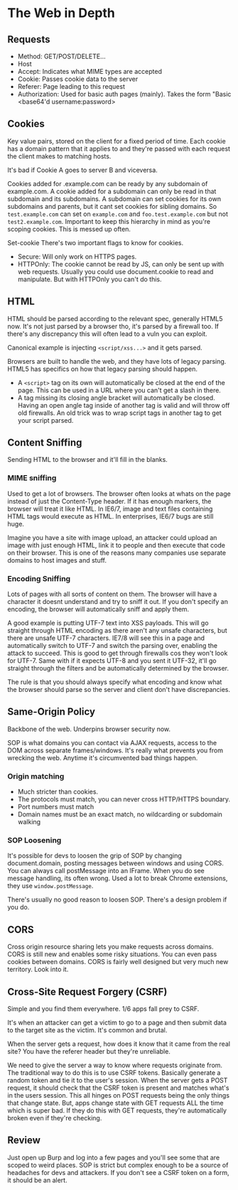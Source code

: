 # The Web in Depth

## Requests

- Method: GET/POST/DELETE...
- Host
- Accept: Indicates what MIME types are accepted
- Cookie: Passes cookie data to the server
- Referer: Page leading to this request
- Authorization: Used for basic auth pages (mainly). Takes the form "Basic <base64'd username:password>

## Cookies

Key value pairs, stored on the client for a fixed period of time. Each cookie has a domain pattern that it applies to and they're passed with each request the client makes to matching hosts.

It's bad if Cookie A goes to server B and viceversa.

Cookies added for .example.com can be ready by any subdomain of example.com. A cookie added for a subdomain can only be read in that subdomain and its subdomains. A subdomain can set cookies for its own subdomains and parents, but it cant set cookies for sibling domains. So `test.example.com` can set on `example.com` and `foo.test.example.com` but not `test2.example.com`. Important to keep this hierarchy in mind as you're scoping cookies. This is messed up often.

Set-cookie
There's two important flags to know for cookies.

- Secure: Will only work on HTTPS pages.
- HTTPOnly: The cookie cannot be read by JS, can only be sent up with web requests. Usually you could use document.cookie to read and manipulate. But with HTTPOnly you can't do this.

## HTML

HTML should be parsed according to the relevant spec, generally HTML5 now. It's not just parsed by a browser tho, it's parsed by a firewall too. If there's any discrepancy this will often lead to a vuln you can exploit.

Canonical example is injecting `<script/xss...>` and it gets parsed.

Browsers are built to handle the web, and they have lots of legacy parsing. HTML5 has specifics on how that legacy parsing should happen. 

- A `<script>` tag on its own will automatically be closed at the end of the page. This can be used in a URL where you can't get a slash in there.
- A tag missing its closing angle bracket will automatically be closed. Having an open angle tag inside of another tag is valid and will throw off old firewalls. An old trick was to wrap script tags in another tag to get your script parsed.

## Content Sniffing

Sending HTML to the browser and it'll fill in the blanks. 

### MIME sniffing

Used to get a lot of browsers. The browser often looks at whats on the page instead of just the Content-Type header. If it has enough markers, the browser will treat it like HTML. In IE6/7, image and text files containing HTML tags would execute as HTML. In enterprises, IE6/7 bugs are still huge.

Imagine you have a site with image upload, an attacker could upload an image with just enough HTML, link it to people and then execute that code on their browser. This is one of the reasons many companies use separate domains to host images and stuff.

### Encoding Sniffing

Lots of pages with all sorts of content on them. The browser will have a character it doesnt understand and try to sniff it out. If you don't specify an encoding, the browser will automatically sniff and apply them.

A good example is putting UTF-7 text into XSS payloads. This will go straight through HTML encoding as there aren't any unsafe characters, but there are unsafe UTF-7 characters. IE7/8 will see this in a page and automatically switch to UTF-7 and switch the parsing over, enabling the attack to succeed. This is good to get through firewalls cos they won't look for UTF-7. Same with if it expects UTF-8 and you sent it UTF-32, it'll go straight through the filters and be automatically determined by the browser.

The rule is that you should always specify what encoding and know what the browser should parse so the server and client don't have discrepancies.

## Same-Origin Policy

Backbone of the web. Underpins browser security now.

SOP is what domains you can contact via AJAX requests, access to the DOM across separate frames/windows. It's really what prevents you from wrecking the web. Anytime it's circumvented bad things happen.

### Origin matching

- Much stricter than cookies.
- The protocols must match, you can never cross HTTP/HTTPS boundary.
- Port numbers must match
- Domain names must be an exact match, no wildcarding or subdomain walking

### SOP Loosening

It's possible for devs to loosen the grip of SOP by changing document.domain, posting messages between windows and using CORS. You can always call postMessage into an IFrame. When you do see message handling, its often wrong. Used a lot to break Chrome extensions, they use `window.postMessage`. 

There's usually no good reason to loosen SOP. There's a design problem if you do.

## CORS

Cross origin resource sharing lets you make requests across domains. CORS is still new and enables some risky situations. You can even pass cookies between domains. CORS is fairly well designed but very much new territory. Look into it.

## Cross-Site Request Forgery (CSRF)

Simple and you find them everywhere. 1/6 apps fall prey to CSRF.

It's when an attacker can get a victim to go to a page and then submit data to the target site as the victim. It's common and brutal.

When the server gets a request, how does it know that it came from the real site? You have the referer header but they're unreliable.

We need to give the server a way to know where requests originate from. The traditional way to do this is to use CSRF tokens. Basically generate a random token and tie it to the user's session. When the server gets a POST request, it should check that the CSRF token is present and matches what's in the users session. This all hinges on POST requests being the only things that change state. But, apps change state with GET requests ALL the time which is super bad. If they do this with GET requests, they're automatically broken even if they're checking.

## Review

Just open up Burp and log into a few pages and you'll see some that are scoped to weird places. 
SOP is strict but complex enough to be a source of headaches for devs and attackers.
If you don't see a CSRF token on a form, it should be an alert. 